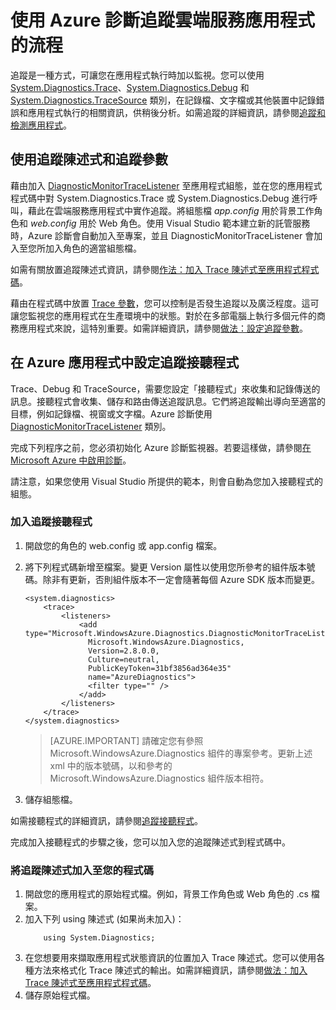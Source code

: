 <properties
	pageTitle="使用 Azure 診斷程式追蹤雲端服務應用程式中的流程 | Microsoft Azure"
	description="將追蹤訊息加入至 Azure 應用程式來協助偵錯、測量效能、監視、流量分析等等。"
	services="cloud-services"
	documentationCenter=".net"
	authors="rboucher"
	manager="jwhit"
	editor=""/>

<tags
	ms.service="cloud-services"
	ms.workload="na"
	ms.tgt_pltfrm="na"
	ms.devlang="dotnet"
	ms.topic="article"
	ms.date="02/20/2016"
	ms.author="robb"/>



# 使用 Azure 診斷追蹤雲端服務應用程式的流程

追蹤是一種方式，可讓您在應用程式執行時加以監視。您可以使用 [System.Diagnostics.Trace](https://msdn.microsoft.com/library/system.diagnostics.trace.aspx)、[System.Diagnostics.Debug](https://msdn.microsoft.com/library/system.diagnostics.debug.aspx) 和 [System.Diagnostics.TraceSource](https://msdn.microsoft.com/library/system.diagnostics.tracesource.aspx) 類別，在記錄檔、文字檔或其他裝置中記錄錯誤和應用程式執行的相關資訊，供稍後分析。如需追蹤的詳細資訊，請參閱[追蹤和檢測應用程式](https://msdn.microsoft.com/library/zs6s4h68.aspx)。


## 使用追蹤陳述式和追蹤參數

藉由加入 [DiagnosticMonitorTraceListener](https://msdn.microsoft.com/library/azure/microsoft.windowsazure.diagnostics.diagnosticmonitortracelistener.aspx) 至應用程式組態，並在您的應用程式程式碼中對 System.Diagnostics.Trace 或 System.Diagnostics.Debug 進行呼叫，藉此在雲端服務應用程式中實作追蹤。將組態檔 *app.config* 用於背景工作角色和 *web.config* 用於 Web 角色。使用 Visual Studio 範本建立新的託管服務時，Azure 診斷會自動加入至專案，並且 DiagnosticMonitorTraceListener 會加入至您所加入角色的適當組態檔。

如需有關放置追蹤陳述式資訊，請參閱[作法：加入 Trace 陳述式至應用程式程式碼](https://msdn.microsoft.com/library/zd83saa2.aspx)。

藉由在程式碼中放置 [Trace 參數](https://msdn.microsoft.com/library/3at424ac.aspx)，您可以控制是否發生追蹤以及廣泛程度。這可讓您監視您的應用程式在生產環境中的狀態。對於在多部電腦上執行多個元件的商務應用程式來說，這特別重要。如需詳細資訊，請參閱[做法：設定追蹤參數](https://msdn.microsoft.com/library/t06xyy08.aspx)。

## 在 Azure 應用程式中設定追蹤接聽程式

Trace、Debug 和 TraceSource，需要您設定「接聽程式」來收集和記錄傳送的訊息。接聽程式會收集、儲存和路由傳送追蹤訊息。它們將追蹤輸出導向至適當的目標，例如記錄檔、視窗或文字檔。Azure 診斷使用 [DiagnosticMonitorTraceListener](https://msdn.microsoft.com/library/azure/microsoft.windowsazure.diagnostics.diagnosticmonitortracelistener.aspx) 類別。

完成下列程序之前，您必須初始化 Azure 診斷監視器。若要這樣做，請參閱[在 Microsoft Azure 中啟用診斷](cloud-services-dotnet-diagnostics.md)。

請注意，如果您使用 Visual Studio 所提供的範本，則會自動為您加入接聽程式的組態。


### 加入追蹤接聽程式

1. 開啟您的角色的 web.config 或 app.config 檔案。
2. 將下列程式碼新增至檔案。變更 Version 屬性以使用您所參考的組件版本號碼。除非有更新，否則組件版本不一定會隨著每個 Azure SDK 版本而變更。

	```
	<system.diagnostics>
		<trace>
			<listeners>
				<add type="Microsoft.WindowsAzure.Diagnostics.DiagnosticMonitorTraceListener,
		          Microsoft.WindowsAzure.Diagnostics,
		          Version=2.8.0.0,
		          Culture=neutral,
		          PublicKeyToken=31bf3856ad364e35"
		          name="AzureDiagnostics">
			  	  <filter type="" />
				</add>
			</listeners>
		</trace>
	</system.diagnostics>
	```
	>[AZURE.IMPORTANT] 請確定您有參照 Microsoft.WindowsAzure.Diagnostics 組件的專案參考。更新上述 xml 中的版本號碼，以和參考的 Microsoft.WindowsAzure.Diagnostics 組件版本相符。

3. 儲存組態檔。

如需接聽程式的詳細資訊，請參閱[追蹤接聽程式](https://msdn.microsoft.com/library/4y5y10s7.aspx)。

完成加入接聽程式的步驟之後，您可以加入您的追蹤陳述式到程式碼中。


### 將追蹤陳述式加入至您的程式碼

1. 開啟您的應用程式的原始程式檔。例如，背景工作角色或 Web 角色的 <RoleName>.cs 檔案。
2. 加入下列 using 陳述式 (如果尚未加入)：
	```
	    using System.Diagnostics;
	```
3. 在您想要用來擷取應用程式狀態資訊的位置加入 Trace 陳述式。您可以使用各種方法來格式化 Trace 陳述式的輸出。如需詳細資訊，請參閱[做法：加入 Trace 陳述式至應用程式程式碼](https://msdn.microsoft.com/library/zd83saa2.aspx)。
4. 儲存原始程式檔。

<!---HONumber=AcomDC_0302_2016-------->